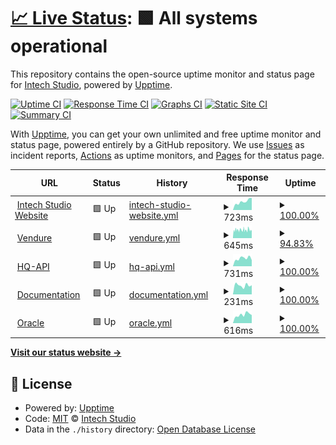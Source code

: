 # [📈 Live Status](https://intechstudio.github.io/uptime): <!--live status--> **🟩 All systems operational**

This repository contains the open-source uptime monitor and status page for [Intech Studio](https://intech.studio), powered by [Upptime](https://github.com/upptime/upptime).

[![Uptime CI](https://github.com/intechstudio/uptime/workflows/Uptime%20CI/badge.svg)](https://github.com/intechstudio/uptime/actions?query=workflow%3A%22Uptime+CI%22)
[![Response Time CI](https://github.com/intechstudio/uptime/workflows/Response%20Time%20CI/badge.svg)](https://github.com/intechstudio/uptime/actions?query=workflow%3A%22Response+Time+CI%22)
[![Graphs CI](https://github.com/intechstudio/uptime/workflows/Graphs%20CI/badge.svg)](https://github.com/intechstudio/uptime/actions?query=workflow%3A%22Graphs+CI%22)
[![Static Site CI](https://github.com/intechstudio/uptime/workflows/Static%20Site%20CI/badge.svg)](https://github.com/intechstudio/uptime/actions?query=workflow%3A%22Static+Site+CI%22)
[![Summary CI](https://github.com/intechstudio/uptime/workflows/Summary%20CI/badge.svg)](https://github.com/intechstudio/uptime/actions?query=workflow%3A%22Summary+CI%22)

With [Upptime](https://upptime.js.org), you can get your own unlimited and free uptime monitor and status page, powered entirely by a GitHub repository. We use [Issues](https://github.com/intechstudio/uptime/issues) as incident reports, [Actions](https://github.com/intechstudio/uptime/actions) as uptime monitors, and [Pages](https://intechstudio.github.io/uptime) for the status page.

<!--start: status pages-->
<!-- This summary is generated by Upptime (https://github.com/upptime/upptime) -->
<!-- Do not edit this manually, your changes will be overwritten -->
<!-- prettier-ignore -->
| URL | Status | History | Response Time | Uptime |
| --- | ------ | ------- | ------------- | ------ |
| <img alt="" src="https://icons.duckduckgo.com/ip3/intech.studio.ico" height="13"> [Intech Studio Website](https://intech.studio/health) | 🟩 Up | [intech-studio-website.yml](https://github.com/intechstudio/uptime/commits/HEAD/history/intech-studio-website.yml) | <details><summary><img alt="Response time graph" src="./graphs/intech-studio-website/response-time-week.png" height="20"> 723ms</summary><br><a href="https://intechstudio.github.io/uptime/history/intech-studio-website"><img alt="Response time 720" src="https://img.shields.io/endpoint?url=https%3A%2F%2Fraw.githubusercontent.com%2Fintechstudio%2Fuptime%2FHEAD%2Fapi%2Fintech-studio-website%2Fresponse-time.json"></a><br><a href="https://intechstudio.github.io/uptime/history/intech-studio-website"><img alt="24-hour response time 843" src="https://img.shields.io/endpoint?url=https%3A%2F%2Fraw.githubusercontent.com%2Fintechstudio%2Fuptime%2FHEAD%2Fapi%2Fintech-studio-website%2Fresponse-time-day.json"></a><br><a href="https://intechstudio.github.io/uptime/history/intech-studio-website"><img alt="7-day response time 723" src="https://img.shields.io/endpoint?url=https%3A%2F%2Fraw.githubusercontent.com%2Fintechstudio%2Fuptime%2FHEAD%2Fapi%2Fintech-studio-website%2Fresponse-time-week.json"></a><br><a href="https://intechstudio.github.io/uptime/history/intech-studio-website"><img alt="30-day response time 692" src="https://img.shields.io/endpoint?url=https%3A%2F%2Fraw.githubusercontent.com%2Fintechstudio%2Fuptime%2FHEAD%2Fapi%2Fintech-studio-website%2Fresponse-time-month.json"></a><br><a href="https://intechstudio.github.io/uptime/history/intech-studio-website"><img alt="1-year response time 720" src="https://img.shields.io/endpoint?url=https%3A%2F%2Fraw.githubusercontent.com%2Fintechstudio%2Fuptime%2FHEAD%2Fapi%2Fintech-studio-website%2Fresponse-time-year.json"></a></details> | <details><summary><a href="https://intechstudio.github.io/uptime/history/intech-studio-website">100.00%</a></summary><a href="https://intechstudio.github.io/uptime/history/intech-studio-website"><img alt="All-time uptime 99.98%" src="https://img.shields.io/endpoint?url=https%3A%2F%2Fraw.githubusercontent.com%2Fintechstudio%2Fuptime%2FHEAD%2Fapi%2Fintech-studio-website%2Fuptime.json"></a><br><a href="https://intechstudio.github.io/uptime/history/intech-studio-website"><img alt="24-hour uptime 100.00%" src="https://img.shields.io/endpoint?url=https%3A%2F%2Fraw.githubusercontent.com%2Fintechstudio%2Fuptime%2FHEAD%2Fapi%2Fintech-studio-website%2Fuptime-day.json"></a><br><a href="https://intechstudio.github.io/uptime/history/intech-studio-website"><img alt="7-day uptime 100.00%" src="https://img.shields.io/endpoint?url=https%3A%2F%2Fraw.githubusercontent.com%2Fintechstudio%2Fuptime%2FHEAD%2Fapi%2Fintech-studio-website%2Fuptime-week.json"></a><br><a href="https://intechstudio.github.io/uptime/history/intech-studio-website"><img alt="30-day uptime 100.00%" src="https://img.shields.io/endpoint?url=https%3A%2F%2Fraw.githubusercontent.com%2Fintechstudio%2Fuptime%2FHEAD%2Fapi%2Fintech-studio-website%2Fuptime-month.json"></a><br><a href="https://intechstudio.github.io/uptime/history/intech-studio-website"><img alt="1-year uptime 99.98%" src="https://img.shields.io/endpoint?url=https%3A%2F%2Fraw.githubusercontent.com%2Fintechstudio%2Fuptime%2FHEAD%2Fapi%2Fintech-studio-website%2Fuptime-year.json"></a></details>
| <img alt="" src="https://icons.duckduckgo.com/ip3/vendure.intech.studio.ico" height="13"> [Vendure](https://vendure.intech.studio/health) | 🟩 Up | [vendure.yml](https://github.com/intechstudio/uptime/commits/HEAD/history/vendure.yml) | <details><summary><img alt="Response time graph" src="./graphs/vendure/response-time-week.png" height="20"> 645ms</summary><br><a href="https://intechstudio.github.io/uptime/history/vendure"><img alt="Response time 586" src="https://img.shields.io/endpoint?url=https%3A%2F%2Fraw.githubusercontent.com%2Fintechstudio%2Fuptime%2FHEAD%2Fapi%2Fvendure%2Fresponse-time.json"></a><br><a href="https://intechstudio.github.io/uptime/history/vendure"><img alt="24-hour response time 789" src="https://img.shields.io/endpoint?url=https%3A%2F%2Fraw.githubusercontent.com%2Fintechstudio%2Fuptime%2FHEAD%2Fapi%2Fvendure%2Fresponse-time-day.json"></a><br><a href="https://intechstudio.github.io/uptime/history/vendure"><img alt="7-day response time 645" src="https://img.shields.io/endpoint?url=https%3A%2F%2Fraw.githubusercontent.com%2Fintechstudio%2Fuptime%2FHEAD%2Fapi%2Fvendure%2Fresponse-time-week.json"></a><br><a href="https://intechstudio.github.io/uptime/history/vendure"><img alt="30-day response time 587" src="https://img.shields.io/endpoint?url=https%3A%2F%2Fraw.githubusercontent.com%2Fintechstudio%2Fuptime%2FHEAD%2Fapi%2Fvendure%2Fresponse-time-month.json"></a><br><a href="https://intechstudio.github.io/uptime/history/vendure"><img alt="1-year response time 586" src="https://img.shields.io/endpoint?url=https%3A%2F%2Fraw.githubusercontent.com%2Fintechstudio%2Fuptime%2FHEAD%2Fapi%2Fvendure%2Fresponse-time-year.json"></a></details> | <details><summary><a href="https://intechstudio.github.io/uptime/history/vendure">94.83%</a></summary><a href="https://intechstudio.github.io/uptime/history/vendure"><img alt="All-time uptime 99.43%" src="https://img.shields.io/endpoint?url=https%3A%2F%2Fraw.githubusercontent.com%2Fintechstudio%2Fuptime%2FHEAD%2Fapi%2Fvendure%2Fuptime.json"></a><br><a href="https://intechstudio.github.io/uptime/history/vendure"><img alt="24-hour uptime 100.00%" src="https://img.shields.io/endpoint?url=https%3A%2F%2Fraw.githubusercontent.com%2Fintechstudio%2Fuptime%2FHEAD%2Fapi%2Fvendure%2Fuptime-day.json"></a><br><a href="https://intechstudio.github.io/uptime/history/vendure"><img alt="7-day uptime 94.83%" src="https://img.shields.io/endpoint?url=https%3A%2F%2Fraw.githubusercontent.com%2Fintechstudio%2Fuptime%2FHEAD%2Fapi%2Fvendure%2Fuptime-week.json"></a><br><a href="https://intechstudio.github.io/uptime/history/vendure"><img alt="30-day uptime 98.46%" src="https://img.shields.io/endpoint?url=https%3A%2F%2Fraw.githubusercontent.com%2Fintechstudio%2Fuptime%2FHEAD%2Fapi%2Fvendure%2Fuptime-month.json"></a><br><a href="https://intechstudio.github.io/uptime/history/vendure"><img alt="1-year uptime 99.43%" src="https://img.shields.io/endpoint?url=https%3A%2F%2Fraw.githubusercontent.com%2Fintechstudio%2Fuptime%2FHEAD%2Fapi%2Fvendure%2Fuptime-year.json"></a></details>
| <img alt="" src="https://icons.duckduckgo.com/ip3/hq2.intech.studio.ico" height="13"> [HQ-API](https://hq2.intech.studio/health) | 🟩 Up | [hq-api.yml](https://github.com/intechstudio/uptime/commits/HEAD/history/hq-api.yml) | <details><summary><img alt="Response time graph" src="./graphs/hq-api/response-time-week.png" height="20"> 731ms</summary><br><a href="https://intechstudio.github.io/uptime/history/hq-api"><img alt="Response time 631" src="https://img.shields.io/endpoint?url=https%3A%2F%2Fraw.githubusercontent.com%2Fintechstudio%2Fuptime%2FHEAD%2Fapi%2Fhq-api%2Fresponse-time.json"></a><br><a href="https://intechstudio.github.io/uptime/history/hq-api"><img alt="24-hour response time 567" src="https://img.shields.io/endpoint?url=https%3A%2F%2Fraw.githubusercontent.com%2Fintechstudio%2Fuptime%2FHEAD%2Fapi%2Fhq-api%2Fresponse-time-day.json"></a><br><a href="https://intechstudio.github.io/uptime/history/hq-api"><img alt="7-day response time 731" src="https://img.shields.io/endpoint?url=https%3A%2F%2Fraw.githubusercontent.com%2Fintechstudio%2Fuptime%2FHEAD%2Fapi%2Fhq-api%2Fresponse-time-week.json"></a><br><a href="https://intechstudio.github.io/uptime/history/hq-api"><img alt="30-day response time 583" src="https://img.shields.io/endpoint?url=https%3A%2F%2Fraw.githubusercontent.com%2Fintechstudio%2Fuptime%2FHEAD%2Fapi%2Fhq-api%2Fresponse-time-month.json"></a><br><a href="https://intechstudio.github.io/uptime/history/hq-api"><img alt="1-year response time 631" src="https://img.shields.io/endpoint?url=https%3A%2F%2Fraw.githubusercontent.com%2Fintechstudio%2Fuptime%2FHEAD%2Fapi%2Fhq-api%2Fresponse-time-year.json"></a></details> | <details><summary><a href="https://intechstudio.github.io/uptime/history/hq-api">100.00%</a></summary><a href="https://intechstudio.github.io/uptime/history/hq-api"><img alt="All-time uptime 99.93%" src="https://img.shields.io/endpoint?url=https%3A%2F%2Fraw.githubusercontent.com%2Fintechstudio%2Fuptime%2FHEAD%2Fapi%2Fhq-api%2Fuptime.json"></a><br><a href="https://intechstudio.github.io/uptime/history/hq-api"><img alt="24-hour uptime 100.00%" src="https://img.shields.io/endpoint?url=https%3A%2F%2Fraw.githubusercontent.com%2Fintechstudio%2Fuptime%2FHEAD%2Fapi%2Fhq-api%2Fuptime-day.json"></a><br><a href="https://intechstudio.github.io/uptime/history/hq-api"><img alt="7-day uptime 100.00%" src="https://img.shields.io/endpoint?url=https%3A%2F%2Fraw.githubusercontent.com%2Fintechstudio%2Fuptime%2FHEAD%2Fapi%2Fhq-api%2Fuptime-week.json"></a><br><a href="https://intechstudio.github.io/uptime/history/hq-api"><img alt="30-day uptime 100.00%" src="https://img.shields.io/endpoint?url=https%3A%2F%2Fraw.githubusercontent.com%2Fintechstudio%2Fuptime%2FHEAD%2Fapi%2Fhq-api%2Fuptime-month.json"></a><br><a href="https://intechstudio.github.io/uptime/history/hq-api"><img alt="1-year uptime 99.93%" src="https://img.shields.io/endpoint?url=https%3A%2F%2Fraw.githubusercontent.com%2Fintechstudio%2Fuptime%2FHEAD%2Fapi%2Fhq-api%2Fuptime-year.json"></a></details>
| <img alt="" src="https://icons.duckduckgo.com/ip3/grid-documentation.onrender.com.ico" height="13"> [Documentation](https://grid-documentation.onrender.com/) | 🟩 Up | [documentation.yml](https://github.com/intechstudio/uptime/commits/HEAD/history/documentation.yml) | <details><summary><img alt="Response time graph" src="./graphs/documentation/response-time-week.png" height="20"> 231ms</summary><br><a href="https://intechstudio.github.io/uptime/history/documentation"><img alt="Response time 231" src="https://img.shields.io/endpoint?url=https%3A%2F%2Fraw.githubusercontent.com%2Fintechstudio%2Fuptime%2FHEAD%2Fapi%2Fdocumentation%2Fresponse-time.json"></a><br><a href="https://intechstudio.github.io/uptime/history/documentation"><img alt="24-hour response time 202" src="https://img.shields.io/endpoint?url=https%3A%2F%2Fraw.githubusercontent.com%2Fintechstudio%2Fuptime%2FHEAD%2Fapi%2Fdocumentation%2Fresponse-time-day.json"></a><br><a href="https://intechstudio.github.io/uptime/history/documentation"><img alt="7-day response time 231" src="https://img.shields.io/endpoint?url=https%3A%2F%2Fraw.githubusercontent.com%2Fintechstudio%2Fuptime%2FHEAD%2Fapi%2Fdocumentation%2Fresponse-time-week.json"></a><br><a href="https://intechstudio.github.io/uptime/history/documentation"><img alt="30-day response time 219" src="https://img.shields.io/endpoint?url=https%3A%2F%2Fraw.githubusercontent.com%2Fintechstudio%2Fuptime%2FHEAD%2Fapi%2Fdocumentation%2Fresponse-time-month.json"></a><br><a href="https://intechstudio.github.io/uptime/history/documentation"><img alt="1-year response time 231" src="https://img.shields.io/endpoint?url=https%3A%2F%2Fraw.githubusercontent.com%2Fintechstudio%2Fuptime%2FHEAD%2Fapi%2Fdocumentation%2Fresponse-time-year.json"></a></details> | <details><summary><a href="https://intechstudio.github.io/uptime/history/documentation">100.00%</a></summary><a href="https://intechstudio.github.io/uptime/history/documentation"><img alt="All-time uptime 99.99%" src="https://img.shields.io/endpoint?url=https%3A%2F%2Fraw.githubusercontent.com%2Fintechstudio%2Fuptime%2FHEAD%2Fapi%2Fdocumentation%2Fuptime.json"></a><br><a href="https://intechstudio.github.io/uptime/history/documentation"><img alt="24-hour uptime 100.00%" src="https://img.shields.io/endpoint?url=https%3A%2F%2Fraw.githubusercontent.com%2Fintechstudio%2Fuptime%2FHEAD%2Fapi%2Fdocumentation%2Fuptime-day.json"></a><br><a href="https://intechstudio.github.io/uptime/history/documentation"><img alt="7-day uptime 100.00%" src="https://img.shields.io/endpoint?url=https%3A%2F%2Fraw.githubusercontent.com%2Fintechstudio%2Fuptime%2FHEAD%2Fapi%2Fdocumentation%2Fuptime-week.json"></a><br><a href="https://intechstudio.github.io/uptime/history/documentation"><img alt="30-day uptime 100.00%" src="https://img.shields.io/endpoint?url=https%3A%2F%2Fraw.githubusercontent.com%2Fintechstudio%2Fuptime%2FHEAD%2Fapi%2Fdocumentation%2Fuptime-month.json"></a><br><a href="https://intechstudio.github.io/uptime/history/documentation"><img alt="1-year uptime 100.00%" src="https://img.shields.io/endpoint?url=https%3A%2F%2Fraw.githubusercontent.com%2Fintechstudio%2Fuptime%2FHEAD%2Fapi%2Fdocumentation%2Fuptime-year.json"></a></details>
| <img alt="" src="https://icons.duckduckgo.com/ip3/oracle.intech.studio.ico" height="13"> [Oracle](https://oracle.intech.studio/healthz) | 🟩 Up | [oracle.yml](https://github.com/intechstudio/uptime/commits/HEAD/history/oracle.yml) | <details><summary><img alt="Response time graph" src="./graphs/oracle/response-time-week.png" height="20"> 616ms</summary><br><a href="https://intechstudio.github.io/uptime/history/oracle"><img alt="Response time 626" src="https://img.shields.io/endpoint?url=https%3A%2F%2Fraw.githubusercontent.com%2Fintechstudio%2Fuptime%2FHEAD%2Fapi%2Foracle%2Fresponse-time.json"></a><br><a href="https://intechstudio.github.io/uptime/history/oracle"><img alt="24-hour response time 626" src="https://img.shields.io/endpoint?url=https%3A%2F%2Fraw.githubusercontent.com%2Fintechstudio%2Fuptime%2FHEAD%2Fapi%2Foracle%2Fresponse-time-day.json"></a><br><a href="https://intechstudio.github.io/uptime/history/oracle"><img alt="7-day response time 616" src="https://img.shields.io/endpoint?url=https%3A%2F%2Fraw.githubusercontent.com%2Fintechstudio%2Fuptime%2FHEAD%2Fapi%2Foracle%2Fresponse-time-week.json"></a><br><a href="https://intechstudio.github.io/uptime/history/oracle"><img alt="30-day response time 722" src="https://img.shields.io/endpoint?url=https%3A%2F%2Fraw.githubusercontent.com%2Fintechstudio%2Fuptime%2FHEAD%2Fapi%2Foracle%2Fresponse-time-month.json"></a><br><a href="https://intechstudio.github.io/uptime/history/oracle"><img alt="1-year response time 626" src="https://img.shields.io/endpoint?url=https%3A%2F%2Fraw.githubusercontent.com%2Fintechstudio%2Fuptime%2FHEAD%2Fapi%2Foracle%2Fresponse-time-year.json"></a></details> | <details><summary><a href="https://intechstudio.github.io/uptime/history/oracle">100.00%</a></summary><a href="https://intechstudio.github.io/uptime/history/oracle"><img alt="All-time uptime 99.62%" src="https://img.shields.io/endpoint?url=https%3A%2F%2Fraw.githubusercontent.com%2Fintechstudio%2Fuptime%2FHEAD%2Fapi%2Foracle%2Fuptime.json"></a><br><a href="https://intechstudio.github.io/uptime/history/oracle"><img alt="24-hour uptime 100.00%" src="https://img.shields.io/endpoint?url=https%3A%2F%2Fraw.githubusercontent.com%2Fintechstudio%2Fuptime%2FHEAD%2Fapi%2Foracle%2Fuptime-day.json"></a><br><a href="https://intechstudio.github.io/uptime/history/oracle"><img alt="7-day uptime 100.00%" src="https://img.shields.io/endpoint?url=https%3A%2F%2Fraw.githubusercontent.com%2Fintechstudio%2Fuptime%2FHEAD%2Fapi%2Foracle%2Fuptime-week.json"></a><br><a href="https://intechstudio.github.io/uptime/history/oracle"><img alt="30-day uptime 99.11%" src="https://img.shields.io/endpoint?url=https%3A%2F%2Fraw.githubusercontent.com%2Fintechstudio%2Fuptime%2FHEAD%2Fapi%2Foracle%2Fuptime-month.json"></a><br><a href="https://intechstudio.github.io/uptime/history/oracle"><img alt="1-year uptime 99.62%" src="https://img.shields.io/endpoint?url=https%3A%2F%2Fraw.githubusercontent.com%2Fintechstudio%2Fuptime%2FHEAD%2Fapi%2Foracle%2Fuptime-year.json"></a></details>

<!--end: status pages-->

[**Visit our status website →**](https://intechstudio.github.io/uptime)

## 📄 License

- Powered by: [Upptime](https://github.com/upptime/upptime)
- Code: [MIT](./LICENSE) © [Intech Studio](https://intech.studio)
- Data in the `./history` directory: [Open Database License](https://opendatacommons.org/licenses/odbl/1-0/)
